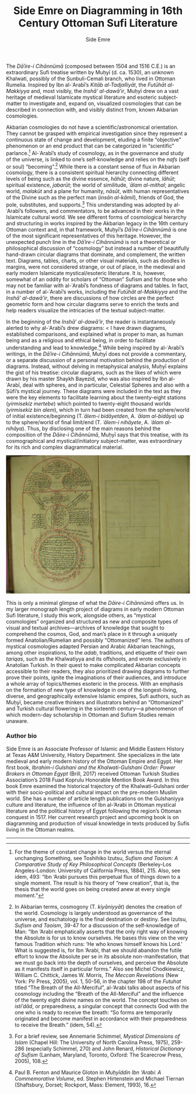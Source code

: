 ﻿---
layout: post
title: Side Emre on Diagramming in 16th Century Ottoman Sufi Literature
author: Side Emre
categories: contributions
tags: [contributions]
image: emre1.jpg
---

The *Dāʾire-i Cihānnümā* (composed between 1504 and 1516 C.E.) is an extraordinary Sufi treatise written by Muḥyī (d. ca. 1530), an unknown Khalwati, possibly of the Sunbuli-Cemali branch, who lived in Ottoman Rumelia. Inspired by Ibn al-ʿArabī’s *Kitāb al-Tadjalliyāt*, the *Futūhāt al-Makkiyya* and, most visibly, the *Inshā’ al-dawā’ir*, Muḥyī drew on a vast heritage of medieval Islamicate mystical literature and esoteric subject-matter to investigate and, expand on, visualized cosmologies that can be described in connection with, and visibly distinct from, known Akbarian cosmologies. 


Akbarian cosmologies do not have a scientific/astronomical orientation. They cannot be grasped with empirical investigation since they represent a continuous state of change and development, eluding a finite “objective” phenomenon or an end product that can be categorized in “scientific” parlance.[^1] Al-ʿArabī’s study of cosmology, as in the governance and study of the universe, is linked to one’s self-knowledge and relies on the *nafs* (self or soul) “becoming”.[^2] While there is a constant sense of flux in Akbarian cosmology, there is a consistent spiritual hierarchy connecting different levels of being such as the divine essence, *hāhūt*; divine nature, *lāhūt*; spiritual existence, *jabarūt*; the world of similitude, *ʿālam al-mithal*; angelic world, *malakūt* and a plane for humanity, *nāsūt*, with human representatives of the Divine such as the perfect man (*insān al-kāmil*), friends of God, the pole, substitutes, and supports.[^3] This understanding was adopted by al-ʿArabī’s followers, and commentators, to be advanced in their works in the Islamicate cultural world. We see different forms of cosmological hierarchy and structuring in works inspired by the Akbarian legacy in the 16th century Ottoman context and, in that framework, Muḥyī’s *Dāʾire-i Cihānnümā* is one of the most significant representatives of this heritage. However, the unexpected punch line in the *Dāʾire-i Cihānnümā* is not a theoretical or philosophical discussion of “cosmology” but instead a number of beautifully hand-drawn circular diagrams that dominate, and complement, the written text. Diagrams, tables, charts, or other visual materials, such as doodles in margins, were not considered strange, or out of place, in the medieval and early modern Islamicate mystical/esoteric literature. It is, however, somewhat of an oddity for scholars of “Ottoman” Sufism and for those who may not be familiar with al-ʿArabī’s fondness of diagrams and tables. In fact, in a number of al-ʿArabī’s works, including the *Futūhāt al-Makkiyya* and the *Inshā’ al-dawā’ir*, there are discussions of how circles are the perfect geometric form and how circular diagrams serve to enrich the texts and help readers visualize the intricacies of the textual subject-matter. 


In the beginning of the *Inshā’ al-dawā’ir*, the reader is instantaneously alerted to why al-ʿArabī’s drew diagrams: < I have drawn diagrams, established comparisons, and explained what is proper to man, as human being and as a religious and ethical being, in order to facilitate understanding and lead to knowledge.[^4] While being inspired by al-ʿArabī’s writings, in the *Dāʾire-i Cihānnümā*, Muḥyī does not provide a commentary, or a separate discussion of a personal motivation behind the production of diagrams. Instead, without delving in metaphysical analysis, Muḥyī explains the gist of his treatise: circular diagrams, such as the likes of which were drawn by his master Shaykh Bayezid, who was also inspired by Ibn al-ʿArabī, deal with spheres, and in particular, Celestial Spheres and also with a Ṣūfī’s mystical journey. These diagrams were included in the text as they were the key elements to facilitate learning about the twenty-eight stations (*yirmisekiz mertebe*) which pointed to twenty-eight thousand worlds (*yirmisekiz bin alem*), which in turn had been created from the sphere/world of initial existence/beginning (T.*ʿālem-i bidāyetden*, A. *ʿālam al-bidāya*) up to the sphere/world of final limit/end (T. *ʿālem-i nihāyete*, A. *ʿālam al-nihāya*). Thus, by disclosing one of the main reasons behind the composition of the *Dāire-i Cihānnümā*, Muḥyī says that this treatise, with its cosmographical and mystical/initiatory subject-matter, was extraordinary for its rich and complex diagrammatical material. 

![figure 1](/assets/emre2.jpg)

This is only a minimal glimpse of what the *Dāire-i Cihānnümā* offers us. In my larger monograph length project of diagrams in early modern Ottoman Sufi literature, I study this work, alongside others, as “mystical cosmologies” organized and structured as new and composite types of visual and textual archives—archives of knowledge that sought to comprehend the cosmos, God, and man’s place in it through a uniquely formed Anatolian/Rumelian and possibly “Ottomanized” lens. The authors of mystical cosmologies adapted Persian and Arabic Akbarian teachings, among other inspirations, to the *adab*, traditions, and etiquette of their own *tariqas*, such as the Khalwatiyya and its offshoots, and wrote exclusively in Anatolian Turkish. In their quest to make complicated Akbarian concepts accessible to their readers, they also prioritized drawing diagrams to further prove their points, ignite the imaginations of their audiences, and introduce a whole array of topics/themes esoteric in the process.  With an emphasis on the formation of new type of knowledge in one of the longest-living, diverse, and geographically extensive Islamic empires, Sufi authors, such as Muḥyī, became creative thinkers and illustrators behind an “Ottomanized” and Turkish cultural flowering in the sixteenth century—a phenomenon of which modern-day scholarship in Ottoman and Sufism Studies remain unaware. 


### Author bio
Side Emre is an Associate Professor of Islamic and Middle Eastern History at Texas A&M University, History Department. She specializes in the late medieval and early modern history of the Ottoman Empire and Egypt. Her first book, *Ibrahim-i Gulshani and the Khalwati-Gulshani Order: Power Brokers in Ottoman Egypt* (Brill, 2017) received Ottoman Turkish Studies Association’s 2018 Fuad Koprulu Honorable Mention Book Award. In this book Emre examined the historical trajectory of the Khalwati-Gulshani order with their socio-political and cultural impact on the pre-modern Muslim world. She has a number of article length publications on the Gulshaniyya culture and literature, the influence of Ibn al-‘Arabi in Ottoman mystical literature and the political history of Egypt following the region’s Ottoman conquest in 1517. Her current research project and upcoming book is on diagramming and production of visual knowledge in texts produced by Sufis living in the Ottoman realms. 


***
[^1]: For the theme of constant change in the world versus the eternal unchanging Something, see Toshihiko Izutsu, *Sufism and Taoism: A Comparative Study of Key Philosophical Concepts* (Berkeley-Los Angeles-London: University of California Press, 1884), 215. Also, see idem, 493: “Ibn ‘Arabi pursues this perpetual flux of things down to a single moment. The result is his theory of “new creation”, that is, the thesis that the world goes on being created anew at every single moment.”
[^2]: In Akbarian terms, cosmogony (T. *kiyāniyyāt*) denotes the creation of the world. Cosmology is largely understood as governance of the universe, and eschatology is the final destination or destiny. See Izutsu, *Sufism and Taoism*, 39-47 for a discussion of the self-knowledge of Man: “Ibn ‘Arabi emphatically asserts that the only right way of knowing the Absolute is for us to know ourselves. He bases this view on the very famous Tradition which runs: ‘He who knows himself knows his Lord.’ What is suggested is, for Ibn ‘Arabi, that we should abandon the futile effort to know the Absolute per se in its absolute non-manifestation, that we must go back into the depth of ourselves, and perceive the Absolute as it manifests itself in particular forms.” Also see Michel Chodkiewicz, William C. Chittick, James W. Morris, *The Meccan Revelations* (New York: Pir Press, 2005), vol. 1, 50-56, in the chapter 198 of the *Futuhat* titled “The Breath of the All-Merciful”, al-‘Arabi talks about aspects of his cosmology including the “Breath of the All-Merciful” and the influence of the twenty eight divine names on the world. The concept touches on *isti’dād*, or preparedness, a singular concept that connects God with the one who is ready to receive the breath: “So forms are temporarily originated and become manifest in accordance with their preparedness to receive the Breath.” (idem, 54). 
[^3]: For a brief review, see Annemarie Schimmel, *Mystical Dimensions of Islam* (Chapel Hill: The University of North Carolina Press, 1975), 259-286 (especially Schimmel, 270) and John Renard, *Historical Dictionary of Sufism* (Lanham, Maryland, Toronto, Oxford: The Scarecrow Press, 2005), 108. 
[^4]: Paul B. Fenton and Maurice Gloton in *Muḥyīddin Ibn ‘Arabi: A Commemorative Volume*, ed. Stephen Hirtenstein and Michael Tiernan (Shaftsbury, Dorset; Rockport, Mass: Element, 1993), 16. 
